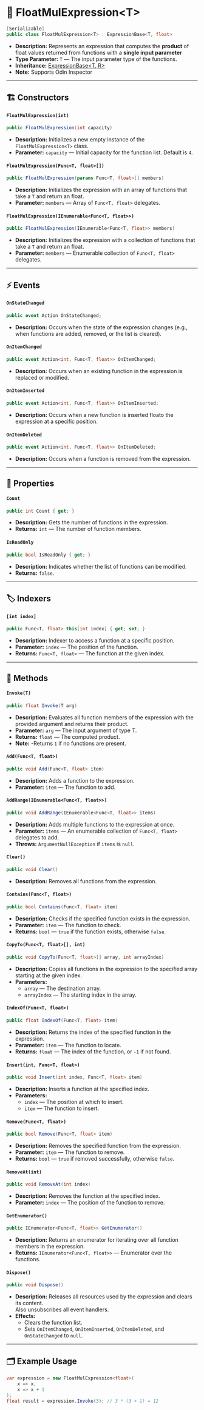 # 🧩 FloatMulExpression&lt;T&gt;

```csharp
[Serializable]
public class FloatMulExpression<T> : ExpressionBase<T, float>
```

- **Description:**  Represents an expression that computes the <b>product</b> of float values returned from functions
  with a <b>single input parameter</b>
- **Type Parameter:** `T` — The input parameter type of the functions.
- **Inheritance:** [ExpressionBase&lt;T, R&gt;](ExpressionBase%601.md)
- **Note:** Supports Odin Inspector

---

## 🏗️ Constructors

#### `FloatMulExpression(int)`

```csharp
public FloatMulExpression(int capacity)
```

- **Description:** Initializes a new empty instance of the `FloatMulExpression<T>` class.
- **Parameter:** `capacity` — Initial capacity for the function list. Default is `4`.

#### `FloatMulExpression(Func<T, float>[])`

```csharp
public FloatMulExpression(params Func<T, float>[] members)
```

- **Description:** Initializes the expression with an array of functions that take a `T` and return an float.
- **Parameter:** `members` — Array of `Func<T, float>` delegates.

#### `FloatMulExpression(IEnumerable<Func<T, float>>)`

```csharp
public FloatMulExpression(IEnumerable<Func<T, float>> members)
```

- **Description:** Initializes the expression with a collection of functions that take a `T` and return an float.
- **Parameter:** `members` — Enumerable collection of `Func<T, float>` delegates.

---

## ⚡ Events

#### `OnStateChanged`

```csharp
public event Action OnStateChanged;
```

- **Description:** Occurs when the state of the expression changes (e.g., when functions are added, removed, or the list
  is cleared).

#### `OnItemChanged`

```csharp
public event Action<int, Func<T, float>> OnItemChanged;
```

- **Description:** Occurs when an existing function in the expression is replaced or modified.

#### `OnItemInserted`

```csharp
public event Action<int, Func<T, float>> OnItemInserted;
```

- **Description:** Occurs when a new function is inserted floato the expression at a specific position.

#### `OnItemDeleted`

```csharp
public event Action<int, Func<T, float>> OnItemDeleted;
```

- **Description:** Occurs when a function is removed from the expression.

---

## 🔑 Properties

#### `Count`

```csharp
public int Count { get; }
```

- **Description:** Gets the number of functions in the expression.
- **Returns:** `int` — The number of function members.

#### `IsReadOnly`

```csharp
public bool IsReadOnly { get; }
```

- **Description:** Indicates whether the list of functions can be modified.
- **Returns:** `false`.

---

## 🏷️ Indexers

#### `[int index]`

```csharp
public Func<T, float> this[int index] { get; set; }
```

- **Description:** Indexer to access a function at a specific position.
- **Parameter:** `index` — The position of the function.
- **Returns:** `Func<T, float>` — The function at the given index.

---

## 🏹 Methods

#### `Invoke(T)`

```csharp
public float Invoke(T arg)
```

- **Description:** Evaluates all function members of the expression with the provided argument and returns their
  product.
- **Parameter:** `arg` — The input argument of type T.
- **Returns:** `float` — The computed product.
- **Note:** -Returns `1` if no functions are present.

#### `Add(Func<T, float>)`

```csharp
public void Add(Func<T, float> item)
```

- **Description:** Adds a function to the expression.
- **Parameter:** `item` — The function to add.

#### `AddRange(IEnumerable<Func<T, float>>)`

```csharp
public void AddRange(IEnumerable<Func<T, float>> items)
```

- **Description:** Adds multiple functions to the expression at once.
- **Parameter:** `items` — An enumerable collection of `Func<T, float>` delegates to add.
- **Throws:** `ArgumentNullException` if `items` is `null`.

#### `Clear()`

```csharp
public void Clear()
```

- **Description:** Removes all functions from the expression.

#### `Contains(Func<T, float>)`

```csharp
public bool Contains(Func<T, float> item)
```

- **Description:** Checks if the specified function exists in the expression.
- **Parameter:** `item` — The function to check.
- **Returns:** `bool` — `true` if the function exists, otherwise `false`.

#### `CopyTo(Func<T, float>[], int)`

```csharp
public void CopyTo(Func<T, float>[] array, int arrayIndex)
```

- **Description:** Copies all functions in the expression to the specified array starting at the given index.
- **Parameters:**
    - `array` — The destination array.
    - `arrayIndex` — The starting index in the array.

#### `IndexOf(Func<T, float>)`

```csharp
public float IndexOf(Func<T, float> item)
```

- **Description:** Returns the index of the specified function in the expression.
- **Parameter:** `item` — The function to locate.
- **Returns:** `float` — The index of the function, or `-1` if not found.

#### `Insert(int, Func<T, float>)`

```csharp
public void Insert(int index, Func<T, float> item)
```

- **Description:** Inserts a function at the specified index.
- **Parameters:**
    - `index` — The position at which to insert.
    - `item` — The function to insert.

#### `Remove(Func<T, float>)`

```csharp
public bool Remove(Func<T, float> item)
```

- **Description:** Removes the specified function from the expression.
- **Parameter:** `item` — The function to remove.
- **Returns:** `bool` — `true` if removed successfully, otherwise `false`.

#### `RemoveAt(int)`

```csharp
public void RemoveAt(int index)
```

- **Description:** Removes the function at the specified index.
- **Parameter:** `index` — The position of the function to remove.

#### `GetEnumerator()`

```csharp
public IEnumerator<Func<T, float>> GetEnumerator()
```

- **Description:** Returns an enumerator for iterating over all function members in the expression.
- **Returns:** `IEnumerator<Func<T, float>>` — Enumerator over the functions.

#### `Dispose()`

```csharp
public void Dispose()
```

- **Description:** Releases all resources used by the expression and clears its content.  
  Also unsubscribes all event handlers.
- **Effects:**
    - Clears the function list.
    - Sets `OnItemChanged`, `OnItemInserted`, `OnItemDeleted`, and `OnStateChanged` to `null`.

---

## 🗂 Example Usage
```csharp
var expression = new FloatMulExpression<float>(
    x => x,
    x => x + 1
);
float result = expression.Invoke(3); // 3 * (3 + 1) = 12
```